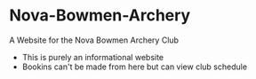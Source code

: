 # Nova-Bowmen-Archery
A Website for the Nova Bowmen Archery Club

- This is purely an informational website
- Bookins can't be made from here but can view club schedule